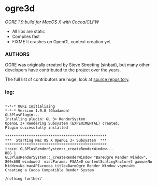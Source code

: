 # ogre3d
*OGRE 1.9 build for MacOS X with Cocoa/GLFW*

+ All libs are static
+ Compiles fast
+ FIXME It crashes on OpenGL context creation yet

### AUTHORS

OGRE was originally created by Steve Streeting (sinbad),
but many other developers have contributed to the project over the years.

The full list of contributors are huge,
look at [source repository](https://bitbucket.org/sinbad/ogre/src).


### log:

```

*-*-* OGRE Initialising
*-*-* Version 1.9.0 (Ghadamon)
GL3PlusPlugin...
Installing plugin: GL 3+ RenderSystem
OpenGL 3+ Rendering Subsystem (EXPERIMENTAL) created.
Plugin successfully installed

***********************************************
***  Starting Mac OS X OpenGL 3+ Subsystem  ***
***********************************************
trace: GL3PlusRenderSystem::_createRenderWindow...
DBG 1
GL3PlusRenderSystem::_createRenderWindow "BareOgre Render Window", 800x600 windowed  miscParams: FSAA=0 contentScalingFactor=2 gamma=No hidden=No macAPI=cocoa title=BareOgre Render Window vsync=No 
Creating a Cocoa Compatible Render System

/nothing further/
```
